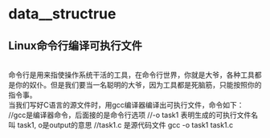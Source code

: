 # data__structrue
Linux命令行编译可执行文件
-------
<br>
命令行是用来指使操作系统干活的工具，在命令行世界，你就是大爷，各种工具都是你的奴仆。但是我们要当一名聪明的大爷，因为工具都是死脑筋，只能按照你的指令事。
<br>
当我们写好C语言的源文件时，用gcc编译器编译出可执行文件，命令如下：
<br>
    //gcc是编译器命令，后面接的是命令行选项
    //-o task1 表明生成的可执行文件名叫 task1, o是output的意思
    //task1.c 是源代码文件
gcc -o task1 task1.c
